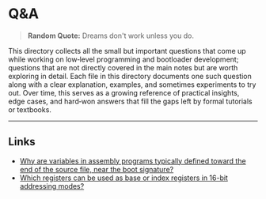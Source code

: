 # Q&A

> **Random Quote:** Dreams don't work unless you do.

This directory collects all the small but important questions that come up while working on low‑level programming and bootloader development; questions that are not directly covered in the main notes but are worth exploring in detail. Each file in this directory documents one such question along with a clear explanation, examples, and sometimes experiments to try out. Over time, this serves as a growing reference of practical insights, edge cases, and hard‑won answers that fill the gaps left by formal tutorials or textbooks.

---

## Links

+ [Why are variables in assembly programs typically defined toward the end of the source file, near the boot signature?](01_why_variables_are_at_the_bottom.md)
+ [Which registers can be used as base or index registers in 16-bit addressing modes?](02_which_registers_are_valid_for_memory_addressing.md)
